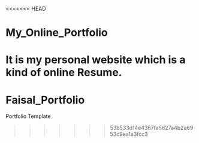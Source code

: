 <<<<<<< HEAD
# My_Online_Portfolio
It is my personal website which is a kind of online Resume.
=======
# Faisal_Portfolio
Portfolio Template
>>>>>>> 53b533d14e4367fa5627a4b2a6953c9ea1a3fcc3
